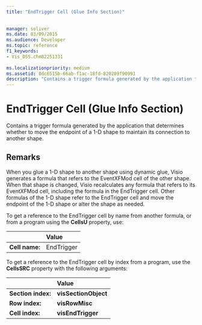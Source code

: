 ```yaml
---
title: "EndTrigger Cell (Glue Info Section)"
 
 
manager: soliver
ms.date: 03/09/2015
ms.audience: Developer
ms.topic: reference
f1_keywords:
- Vis_DSS.chm82251331
 
ms.localizationpriority: medium
ms.assetid: 8dc6515b-66ab-f1ac-18fd-820209f90991
description: "Contains a trigger formula generated by the application that determines whether to move the endpoint of a 1-D shape to maintain its connection to another shape."
---
```


# EndTrigger Cell (Glue Info Section)

Contains a trigger formula generated by the application that determines whether to move the endpoint of a 1-D shape to maintain its connection to another shape.
  
## Remarks

When you glue a 1-D shape to another shape using dynamic glue, Visio generates a formula that refers to the EventXFMod cell of the other shape. When that shape is changed, Visio recalculates any formula that refers to its EventXFMod cell, including the formula in the EndTrigger cell. Other formulas of the 1-D shape refer to the EndTrigger cell and move the endpoint of the 1-D shape or alter the shape as needed.
  
To get a reference to the EndTrigger cell by name from another formula, or from a program using the **CellsU** property, use: 
  
||Value |
|:-----|:-----|
| **Cell name:**  <br/> | EndTrigger  <br/> |
   
To get a reference to the EndTrigger cell by index from a program, use the **CellsSRC** property with the following arguments: 
  
||Value |
|:-----|:-----|
| **Section index:**  <br/> |**visSectionObject** <br/> |
| **Row index:**  <br/> |**visRowMisc** <br/> |
| **Cell index:**  <br/> |**visEndTrigger** <br/> |
   

